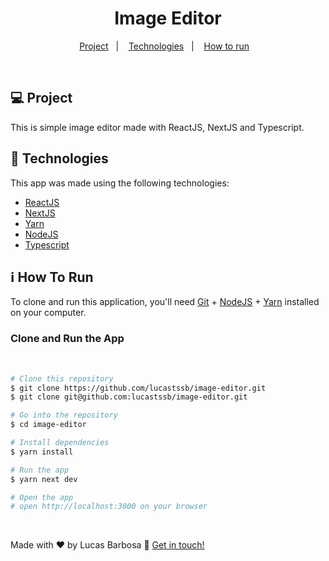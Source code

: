 <h1 align="center">
    Image Editor
</h1>

<p align="center">
  <a href="#-project">Project</a>&nbsp;&nbsp;&nbsp;|&nbsp;&nbsp;&nbsp;
  <a href="#rocket-technologies">Technologies</a>&nbsp;&nbsp;&nbsp;|&nbsp;&nbsp;&nbsp;
  <a href="#information_source-how-to-run">How to run</a>&nbsp;&nbsp;&nbsp;

</p>

<br>

## 💻 Project

This is simple image editor made with ReactJS, NextJS and Typescript.

## :rocket: Technologies

This app was made using the following technologies:
- [ReactJS][react]
- [NextJS][next]
- [Yarn][yarn]
- [NodeJS][node]
- [Typescript][typescript]

## :information_source: How To Run

To clone and run this application, you'll need [Git](https://git-scm.com) + [NodeJS][node] + [Yarn][yarn] installed on your computer.

### Clone and Run the App

<br/>

```bash
# Clone this repository
$ git clone https://github.com/lucastssb/image-editor.git
$ git clone git@github.com:lucastssb/image-editor.git

# Go into the repository
$ cd image-editor

# Install dependencies
$ yarn install

# Run the app
$ yarn next dev

# Open the app
# open http://localhost:3000 on your browser

```

<br>

Made with ♥ by Lucas Barbosa :wave: [Get in touch!](https://www.linkedin.com/in/lucas-barbosa-60b56416b/)

[react]: https://reactjs.org/
[next]: https://nextjs.org/
[yarn]: https://yarnpkg.com/
[node]: https://nodejs.org/en/
[typescript]: https://www.typescriptlang.org/